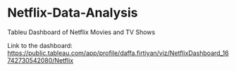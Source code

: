# Netflix-Data-Analysis
Tableu Dashboard of Netflix Movies and TV Shows

Link to the dashboard: https://public.tableau.com/app/profile/daffa.firtiyan/viz/NetflixDashboard_16742730542080/Netflix
